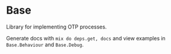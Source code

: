 # Base

Library for implementing OTP processes.

Generate docs with `mix do deps.get, docs` and view examples in `Base.Behaviour`
and `Base.Debug`.
